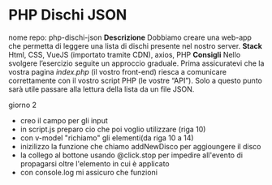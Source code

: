 PHP Dischi JSON
===
nome repo: php-dischi-json
**Descrizione**
Dobbiamo creare una web-app che permetta di leggere una lista di dischi presente nel nostro server.
**Stack**
Html, CSS, VueJS (importato tramite CDN), axios, PHP
**Consigli**
Nello svolgere l’esercizio seguite un approccio graduale.
Prima assicuratevi che la vostra pagina *index.php* (il vostro front-end) riesca a comunicare correttamente con il vostro script PHP (le vostre “API”).
Solo a questo punto sarà utile passare alla lettura della lista da un file JSON.

giorno 2
- creo il campo per gli input
- in script.js preparo cio che poi voglio utilizzare (riga 10)
- con v-model "richiamo" gli elementi(da riga 10 a 14)
- inizilizzo la funzione che chiamo addNewDisco per aggioungere il disco
- la collego al bottone usando @click.stop per impedire all'evento di propagarsi oltre l'elemento in cui è applicato
- con console.log mi assicuro che funzioni
